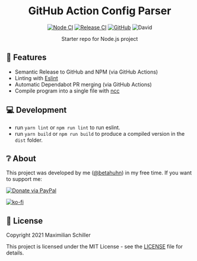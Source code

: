 <div align="center">
  
# GitHub Action Config Parser

[![Node CI](https://github.com/BetaHuhn/action-config-parser/workflows/Node%20CI/badge.svg)](https://github.com/BetaHuhn/action-config-parser/actions?query=workflow%3A%22Node+CI%22) [![Release CI](https://github.com/BetaHuhn/action-config-parser/workflows/Release%20CI/badge.svg)](https://github.com/BetaHuhn/action-config-parser/actions?query=workflow%3A%22Release+CI%22) [![GitHub](https://img.shields.io/github/license/mashape/apistatus.svg)](https://github.com/BetaHuhn/action-config-parser/blob/master/LICENSE) ![David](https://img.shields.io/david/betahuhn/action-config-parser)

Starter repo for Node.js project

</div>

## 🚀 Features

- Semantic Release to GitHub and NPM (via GitHub Actions)
- Linting with [Eslint](https://eslint.org/)
- Automatic Dependabot PR merging (via GitHub Actions)
- Compile program into a single file with [ncc](https://github.com/vercel/ncc)

## 💻 Development

- run `yarn lint` or `npm run lint` to run eslint.
- run `yarn build` or `npm run build` to produce a compiled version in the `dist` folder.

## ❔ About

This project was developed by me ([@betahuhn](https://github.com/BetaHuhn)) in my free time. If you want to support me:

[![Donate via PayPal](https://img.shields.io/badge/paypal-donate-009cde.svg)](https://www.paypal.com/cgi-bin/webscr?cmd=_s-xclick&hosted_button_id=394RTSBEEEFEE)

[![ko-fi](https://ko-fi.com/img/githubbutton_sm.svg)](https://ko-fi.com/F1F81S2RK)

## 📄 License

Copyright 2021 Maximilian Schiller

This project is licensed under the MIT License - see the [LICENSE](LICENSE) file for details.
